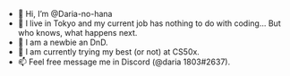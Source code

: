 - 👋 Hi, I’m @Daria-no-hana
- 👀 I live in Tokyo and my current job has nothing to do with coding... But who knows, what happens next.
- 🐉 I am a newbie an DnD.
- 🌱 I am currently trying my best (or not) at CS50x. 
- 📫 Feel free message me in Discord (@daria 1803#2637).

<!---
Daria-no-hana/Daria-no-hana is a ✨ special ✨ repository because its `README.md` (this file) appears on your GitHub profile.
You can click the Preview link to take a look at your changes.
--->
